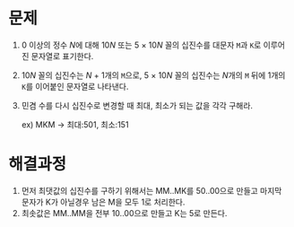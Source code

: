 # 문제

1. 0 이상의 정수 *N*에 대해 10*N* 또는 5 × 10*N* 꼴의 십진수를 대문자 `M`과 `K`로 이루어진 문자열로 표기한다.

2. 10*N* 꼴의 십진수는 *N* + 1개의 `M`으로, 5 × 10*N* 꼴의 십진수는 *N*개의 `M` 뒤에 1개의 `K`를 이어붙인 문자열로 나타낸다. 

3. 민겸 수를 다시 십진수로 변경할 때 최대, 최소가 되는 값을 각각 구해라.

   ex) MKM -> 최대:501, 최소:151



# 해결과정

1. 먼저 최댓값의 십진수를 구하기 위해서는 MM..MK를 50..00으로 만들고 마지막 문자가 K가 아닐경우 남은 M을 모두 1로 처리한다.
2. 최솟값은 MM..MM을 전부 10..00으로 만들고 K는 5로 만든다.